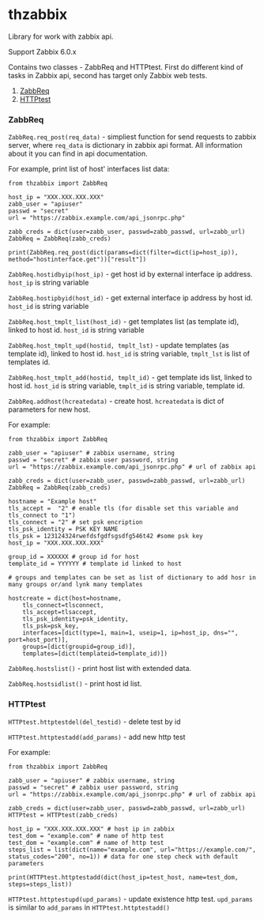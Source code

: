 # thzabbix

Library for work with zabbix api.

Support Zabbix 6.0.x

Contains two classes - ZabbReq and HTTPtest. First do different kind of tasks in Zabbix api, second has target only Zabbix web tests.

1. [ZabbReq](zabbreq)
2. [HTTPtest](httptest)

### ZabbReq

`ZabbReq.req_post(req_data)` - simpliest function for send requests to zabbix server, where `req_data` is dictionary in zabbix api format. All information about it you can find in api documentation.

For example, print list of host' interfaces list data:

```
from thzabbix import ZabbReq

host_ip = "XXX.XXX.XXX.XXX"
zabb_user = "apiuser"
passwd = "secret"
url = "https://zabbix.example.com/api_jsonrpc.php"

zabb_creds = dict(user=zabb_user, passwd=zabb_passwd, url=zabb_url)
ZabbReq = ZabbReq(zabb_creds)

print(ZabbReq.req_post(dict(params=dict(filter=dict(ip=host_ip)), method="hostinterface.get"))["result"])
```

`ZabbReq.hostidbyip(host_ip)` - get host id by external interface ip address. `host_ip` is string variable

`ZabbReq.hostipbyid(host_id)` - get external interface ip address by host id. `host_id` is string variable

`ZabbReq.host_tmplt_list(host_id)` - get templates list (as template id), linked to host id. `host_id` is string variable

`ZabbReq.host_tmplt_upd(hostid, tmplt_lst)` - update templates (as template id), linked to host id. `host_id` is string variable, `tmplt_lst` is list of templates id.

`ZabbReq.host_tmplt_add(hostid, tmplt_id)` - get template ids list, linked to host id. `host_id` is string variable, `tmplt_id` is string variable, template id.

`ZabbReq.addhost(hcreatedata)` - create host. `hcreatedata` is dict of parameters for new host. 

For example:

```
from thzabbix import ZabbReq

zabb_user = "apiuser" # zabbix username, string
passwd = "secret" # zabbix user password, string
url = "https://zabbix.example.com/api_jsonrpc.php" # url of zabbix api

zabb_creds = dict(user=zabb_user, passwd=zabb_passwd, url=zabb_url)
ZabbReq = ZabbReq(zabb_creds)

hostname = "Example host"
tls_accept =  "2" # enable tls (for disable set this variable and tls_connect to "1")
tls_connect = "2" # set psk encription
tls_psk_identity = PSK KEY NAME
tls_psk = 123124324rwefdsfgdfsgsdfg546t42 #some psk key
host_ip = "XXX.XXX.XXX.XXX"

group_id = XXXXXX # group id for host
template_id = YYYYYY # template id linked to host

# groups and templates can be set as list of dictionary to add hosr in many groups or/and lynk many templates 

hostcreate = dict(host=hostname, 
    tls_connect=tlsconnect, 
    tls_accept=tlsaccept, 
    tls_psk_identity=psk_identity, 
    tls_psk=psk_key, 
    interfaces=[dict(type=1, main=1, useip=1, ip=host_ip, dns="", port=host_port)], 
    groups=[dict(groupid=group_id)], 
    templates=[dict(templateid=template_id)])
```

`ZabbReq.hostslist()` - print host list with extended data. 

`ZabbReq.hostsidlist()` - print host id list. 

### HTTPtest

`HTTPtest.httptestdel(del_testid)` - delete test by id

`HTTPtest.httptestadd(add_params)` - add new http test

For example:

```
from thzabbix import ZabbReq

zabb_user = "apiuser" # zabbix username, string
passwd = "secret" # zabbix user password, string
url = "https://zabbix.example.com/api_jsonrpc.php" # url of zabbix api

zabb_creds = dict(user=zabb_user, passwd=zabb_passwd, url=zabb_url)
HTTPtest = HTTPtest(zabb_creds)

host_ip = "XXX.XXX.XXX.XXX" # host ip in zabbix
test_dom = "example.com" # name of http test
test_dom = "example.com" # name of http test
steps_list = list(dict(name="example.com", url="https://example.com/", status_codes="200", no=1)) # data for one step check with default parameters

print(HTTPtest.httptestadd(dict(host_ip=test_host, name=test_dom, steps=steps_list))
```

`HTTPtest.httptestupd(upd_params)` - update existence http test. `upd_params` is similar to `add_params` in `HTTPtest.httptestadd()`
